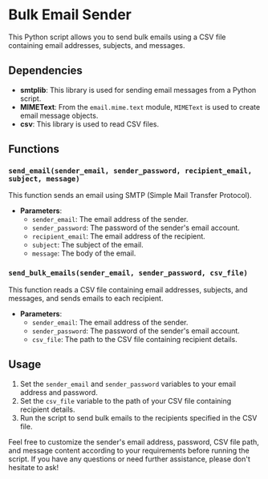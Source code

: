 # Bulk Email Sender

This Python script allows you to send bulk emails using a CSV file containing email addresses, subjects, and messages.

## Dependencies

- **smtplib**: This library is used for sending email messages from a Python script.
- **MIMEText**: From the `email.mime.text` module, `MIMEText` is used to create email message objects.
- **csv**: This library is used to read CSV files.

## Functions

### `send_email(sender_email, sender_password, recipient_email, subject, message)`

This function sends an email using SMTP (Simple Mail Transfer Protocol).

- **Parameters**:
  - `sender_email`: The email address of the sender.
  - `sender_password`: The password of the sender's email account.
  - `recipient_email`: The email address of the recipient.
  - `subject`: The subject of the email.
  - `message`: The body of the email.

### `send_bulk_emails(sender_email, sender_password, csv_file)`

This function reads a CSV file containing email addresses, subjects, and messages, and sends emails to each recipient.

- **Parameters**:
  - `sender_email`: The email address of the sender.
  - `sender_password`: The password of the sender's email account.
  - `csv_file`: The path to the CSV file containing recipient details.

## Usage

1. Set the `sender_email` and `sender_password` variables to your email address and password.
2. Set the `csv_file` variable to the path of your CSV file containing recipient details.
3. Run the script to send bulk emails to the recipients specified in the CSV file.

Feel free to customize the sender's email address, password, CSV file path, and message content according to your requirements before running the script. If you have any questions or need further assistance, please don't hesitate to ask!
